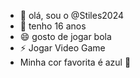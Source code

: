 - 👋 olá, sou o @Stiles2024
- 👀 tenho 16 anos 
- 😄 gosto de jogar bola 
- ⚡ Jogar Video Game
- Minha cor favorita é azul 💙
  
